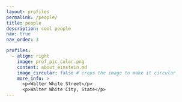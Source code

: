 ```yaml
---
layout: profiles
permalink: /people/
title: people
description: cool people
nav: true
nav_order: 3

profiles:
  - align: right
    image: prof_pic_color.png
    content: about_einstein.md
    image_circular: false # crops the image to make it circular
    more_info: >
      <p>Walter White Street</p>
      <p>Walter White City, State</p>
---
```

